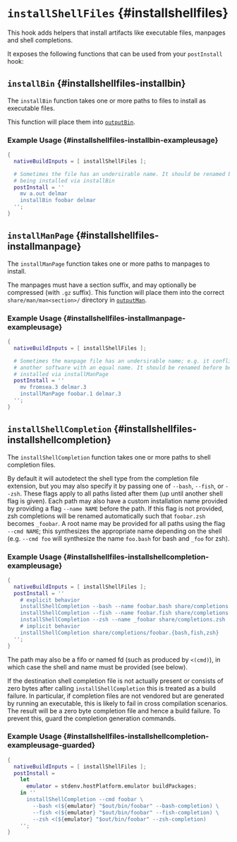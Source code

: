 # `installShellFiles` {#installshellfiles}

This hook adds helpers that install artifacts like executable files, manpages
and shell completions.

It exposes the following functions that can be used from your `postInstall`
hook:

## `installBin` {#installshellfiles-installbin}

The `installBin` function takes one or more paths to files to install as
executable files.

This function will place them into [`outputBin`](#outputbin).

### Example Usage {#installshellfiles-installbin-exampleusage}

```nix
{
  nativeBuildInputs = [ installShellFiles ];

  # Sometimes the file has an undersirable name. It should be renamed before
  # being installed via installBin
  postInstall = ''
    mv a.out delmar
    installBin foobar delmar
  '';
}
```

## `installManPage` {#installshellfiles-installmanpage}

The `installManPage` function takes one or more paths to manpages to install.

The manpages must have a section suffix, and may optionally be compressed (with
`.gz` suffix). This function will place them into the correct
`share/man/man<section>/` directory in [`outputMan`](#outputman).

### Example Usage {#installshellfiles-installmanpage-exampleusage}

```nix
{
  nativeBuildInputs = [ installShellFiles ];

  # Sometimes the manpage file has an undersirable name; e.g. it conflicts with
  # another software with an equal name. It should be renamed before being
  # installed via installManPage
  postInstall = ''
    mv fromsea.3 delmar.3
    installManPage foobar.1 delmar.3
  '';
}
```

## `installShellCompletion` {#installshellfiles-installshellcompletion}

The `installShellCompletion` function takes one or more paths to shell
completion files.

By default it will autodetect the shell type from the completion file extension,
but you may also specify it by passing one of `--bash`, `--fish`, or
`--zsh`. These flags apply to all paths listed after them (up until another
shell flag is given). Each path may also have a custom installation name
provided by providing a flag `--name NAME` before the path. If this flag is not
provided, zsh completions will be renamed automatically such that `foobar.zsh`
becomes `_foobar`. A root name may be provided for all paths using the flag
`--cmd NAME`; this synthesizes the appropriate name depending on the shell
(e.g. `--cmd foo` will synthesize the name `foo.bash` for bash and `_foo` for
zsh).

### Example Usage {#installshellfiles-installshellcompletion-exampleusage}

```nix
{
  nativeBuildInputs = [ installShellFiles ];
  postInstall = ''
    # explicit behavior
    installShellCompletion --bash --name foobar.bash share/completions.bash
    installShellCompletion --fish --name foobar.fish share/completions.fish
    installShellCompletion --zsh --name _foobar share/completions.zsh
    # implicit behavior
    installShellCompletion share/completions/foobar.{bash,fish,zsh}
  '';
}
```

The path may also be a fifo or named fd (such as produced by `<(cmd)`), in which
case the shell and name must be provided (see below).

If the destination shell completion file is not actually present or consists of
zero bytes after calling `installShellCompletion` this is treated as a build
failure. In particular, if completion files are not vendored but are generated
by running an executable, this is likely to fail in cross compilation
scenarios. The result will be a zero byte completion file and hence a build
failure. To prevent this, guard the completion generation commands.

### Example Usage {#installshellfiles-installshellcompletion-exampleusage-guarded}

```nix
{
  nativeBuildInputs = [ installShellFiles ];
  postInstall =
    let
      emulator = stdenv.hostPlatform.emulator buildPackages;
    in ''
      installShellCompletion --cmd foobar \
        --bash <(${emulator} "$out/bin/foobar" --bash-completion) \
        --fish <(${emulator} "$out/bin/foobar" --fish-completion) \
        --zsh <(${emulator} "$out/bin/foobar" --zsh-completion)
    '';
}
```

